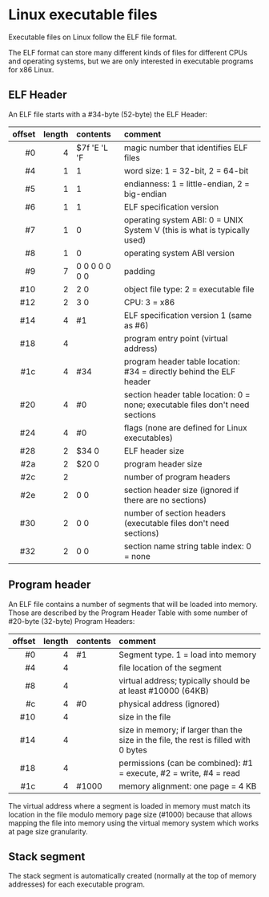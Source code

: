 # Linux executable files

Executable files on Linux follow the ELF file format.

The ELF format can store many different kinds
of files for different CPUs and operating systems, but we are only interested in executable
programs for x86 Linux.

## ELF Header

An ELF file starts with a #34-byte (52-byte) the ELF Header:

offset | length | contents | comment
-----: | -----: | :------- | :------
  #0 | 4 | $7f 'E 'L 'F | magic number that identifies ELF files
  #4 | 1 | 1   | word size: 1 = 32-bit, 2 = 64-bit
  #5 | 1 | 1   | endianness: 1 = little-endian, 2 = big-endian
  #6 | 1 | 1   | ELF specification version
  #7 | 1 | 0   | operating system ABI: 0 = UNIX System V (this is what is typically used)
  #8 | 1 | 0   | operating system ABI version
  #9 | 7 | 0 0 0 0 0 0 0 | padding
 #10 | 2 | 2 0 | object file type: 2 = executable file
 #12 | 2 | 3 0 | CPU: 3 = x86
 #14 | 4 | #1  | ELF specification version 1 (same as #6)
 #18 | 4 |     | program entry point (virtual address)
 #1c | 4 | #34 | program header table location: #34 = directly behind the ELF header
 #20 | 4 | #0  | section header table location: 0 = none; executable files don't need sections
 #24 | 4 | #0  | flags (none are defined for Linux executables)
 #28 | 2 | $34 0 | ELF header size
 #2a | 2 | $20 0 | program header size
 #2c | 2 |     | number of program headers
 #2e | 2 | 0 0 | section header size (ignored if there are no sections)
 #30 | 2 | 0 0 | number of section headers (executable files don't need sections)
 #32 | 2 | 0 0 | section name string table index: 0 = none

## Program header

An ELF file contains a number of segments that will be loaded into memory. Those are described by
the Program Header Table with some number of #20-byte (32-byte) Program Headers:

offset | length | contents | comment
-----: | -----: | :------- | :------
 #0  | 4 | #1  | Segment type. 1 = load into memory
 #4  | 4 |     | file location of the segment
 #8  | 4 |     | virtual address; typically should be at least #10000 (64KB)
 #c  | 4 | #0  | physical address (ignored)
 #10 | 4 |     | size in the file
 #14 | 4 |     | size in memory; if larger than the size in the file, the rest is filled with 0 bytes
 #18 | 4 |     | permissions (can be combined): #1 = execute, #2 = write, #4 = read
 #1c | 4 | #1000 | memory alignment: one page = 4 KB

The virtual address where a segment is loaded in memory must match its location in the file modulo
memory page size (#1000) because that allows mapping the file into memory using the virtual memory
system which works at page size granularity.

## Stack segment

The stack segment is automatically created (normally at the top of memory addresses) for each executable
program.
